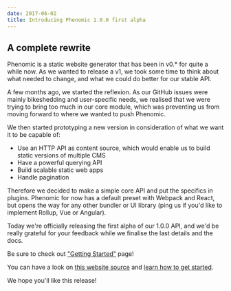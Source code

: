 ```yaml
---
date: 2017-06-02
title: Introducing Phenomic 1.0.0 first alpha
---
```


## A complete rewrite

Phenomic is a static website generator that has been in v0.\* for quite a while now. As we wanted to release a v1, we took some time to think about what needed to change, and what we could do better for our stable API.

A few months ago, we started the reflexion. As our GitHub issues were mainly bikeshedding and user-specific needs, we realised that we were trying to bring too much in our core module, which was preventing us from moving forward to where we wanted to push Phenomic.

We then started prototyping a new version in consideration of what we want it to be capable of:

- Use an HTTP API as content source, which would enable us to build static versions of multiple CMS
- Have a powerful querying API
- Build scalable static web apps
- Handle pagination

Therefore we decided to make a simple core API and put the specifics in plugins. Phenomic for now has a default preset with Webpack and React, but opens the way for any other bundler or UI library (ping us if you'd like to implement Rollup, Vue or Angular).

Today we're officially releasing the first alpha of our 1.0.0 API, and we'd be really grateful for your feedback while we finalise the last details and the docs.

Be sure to check out ["Getting Started"](/docs/getting-started) page!

You can have a look on [this website source](https://github.com/phenomic/phenomic/tree/master/docs) and [learn how to get started](https://github.com/phenomic/phenomic/tree/master/packages/preset-react-app/docs/getting-started/README.md).

We hope you'll like this release!
